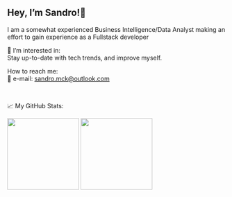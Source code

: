 <h2>Hey, I’m Sandro!👋 <br/></h2> 

I am a somewhat experienced Business Intelligence/Data Analyst making an effort to gain experience as a Fullstack developer

👀 I’m interested in:<br/>
Stay up-to-date with tech trends, and improve myself.<br/>

How to reach me: <br/>
📩 e-mail: sandro.mck@outlook.com

<br/>

📈 My GitHub Stats:

<div>
  <img height="165em" src="https://github-readme-stats.vercel.app/api?username=SandroMiczevski&theme=react&show_icons=true&hide_border=true&&count_private=true&include_all_commits=true" /> 
  <img height="165em" src="https://github-readme-stats.vercel.app/api/top-langs/?username=SandroMiczevski&layout=compact&theme=react")/>
</div>



<!--
- 👀 I’m interested in ...
- 💞️ I’m looking to collaborate on ...
- 🌱 I’m currently learning:<br/>
--->

<!---
SandroMiczevski/SandroMiczevski is a ✨ special ✨ repository because its `README.md` (this file) appears on your GitHub profile.
You can click the Preview link to take a look at your changes.
--->

